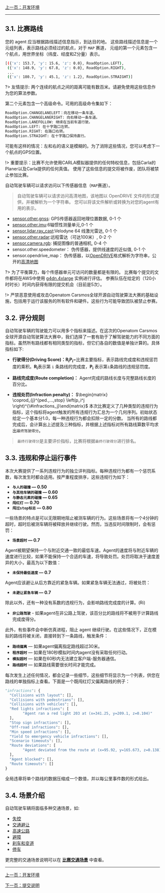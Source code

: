 [上一页：开发环境](install.md)

---

## 3.1. 比赛路线
您的 agent 应当根据路线描述信息指示，到达目的地。 这些路线描述信息是一个元组列表，表示路线必须经过的航点，对于 `MAP` 赛道， 元组的第一个元素包含一个航点，用世界坐标（纬度、经度和Z分量）表示。 
```bash
[({'x': 153.7, 'y': 15.6, 'z': 0.0}, RoadOption.LEFT),
 ({'x': 148.9, 'y': 67.8, 'z': 0.0}, RoadOption.RIGHT),
 ...
 ({'x': 180.7, 'y': 45.1, 'z': 1.2}, RoadOption.STRAIGHT)]
 ```
?> 友情提示: 两个连续的航点之间的距离可能有数百米。请避免使用这些信息作为您的算法参数。

第二个元素包含一个高级命令。可用的高级命令集如下：

```bash
RoadOption.CHANGELANELEFT：向左移动一条车道。
RoadOption.CHANGELANERIGHT: 向右移动一条车道。
RoadOption.LANEFOLLOW: 继续在当前车道行驶。
RoadOption.LEFT: 在十字路口左转。
RoadOption.RIGHT: 在路口右转。
RoadOption.STRAIGHT: 在十字路口保持直行。
```

可能有这样的情况：左和右的语义是模糊的。为了消除这些情况，您可以考虑下一个航点的GPS位置。

!> 重要提示：比赛不允许使用CARLA模拟器提供的任何特权信息，包括Carla的Planer以及Carla提供的任何真值。 使用了这些信息的提交将被作废，团队将被禁止参加比赛。


自动驾驶车辆可以请求访问以下传感器信息（`MAP`赛道）。
> 自动驾驶车辆可以请求访问高清地图，该地图以 OpenDRIVE 文件的形式提供，并被解析为一个字符串。
您可以将该文件解析或转换为对您的agent有用的表示。

- [sensor.other.gnss](https://carla.readthedocs.io/en/latest/ref_sensors/#gnss-sensor): GPS传感器返回地理位置数据, 0-1 个
- [sensor.other.imu](https://carla.readthedocs.io/en/latest/ref_sensors/#imu-sensor):6轴惯性测量单元,0-1 个
- [sensor.lidar.ray_cast](https://carla.readthedocs.io/en/latest/ref_sensors/#lidar-sensor):Velodyne 64 线激光雷达, 0-1 个
- [sensor.other.radar](https://carla.readthedocs.io/en/latest/ref_sensors/#radar-sensor):远程雷达（可达100米）, 0-2 个
- [sensor.camera.rgb](https://carla.readthedocs.io/en/latest/ref_sensors/#rgb-camera): 捕捉图像的普通相机, 0-4 个
- sensor.other.speedometer： 伪传感器，提供线速度的近似值, 0-1 个
- sensor.opendrive_map： 伪传感器，以[OpenDRIVE](https://www.asam.net/standards/detail/opendrive/)格式解析为字符串，公开的[高清地图](https://www.geospatialworld.net/article/hd-maps-autonomous-vehicles/)

?> 为了平衡算力，每个传感器单元可访问的数量都是有限的。 比赛每个提交的文件都将在AWS中使用 [g4dn.4xlarge](https://aws.amazon.com/cn/ec2/instance-types/g4/?nc1=h_ls) 实例进行评估。
参赛队伍在给定的（120小时时长）时间内获得有限的提交机会（目前是5次）。

!> 严禁恶意使用或攻击Openatom Carsmos全球开源自动驾驶算法大赛的基础设施，包括用于运行该服务的所有软件和硬件。这些行为可能导致团队被禁止参赛。

## 3.2. 评分规则
自动驾驶车辆的驾驶能力可以用多个指标来描述。在这次的Openatom Carsmos全球开源自动驾驶算法大赛中，我们选择了一套有助于了解驾驶能力的不同方面的指标。虽然所有路线都有相同类型的指标，但它们各自的数值是单独计算的。具体指标如下:
- **行驶得分(Driving Score)：**$\mathbf{R_iP_i - }$比赛主要指标，表示路线完成度和违规惩罚度的乘积。$\mathbf{R_i}$表示第 `i` 条路线的完成度，$\mathbf{P_i}$ 表示第`i`条路线的违规惩罚度。

- **路线完成度(Route completion)：** Agent完成的路线长度与完整路线长度的百分比。

- **违规处罚(Infraction penalty)：** $\begin{matrix} \coprod_{j}^{ped.,...,stop} \left(p_i^j \right)^{\#infractions_j}\end{matrix}$ 本次比赛定义了几种类型的违规行为指标，这个指标将agent触发的所有违规行为汇总为一个几何序列。初始状态给定一个基本分1.0，每一种违规行为都会扣除一定的分数。
当所有的路线都完成后，会计算出上述提及三种指标，并根据上述指标对所有路线算数平均求出`最终驾驶得分`。

>`最终行驶得分`是主要评价指标，比赛将根据`最终行驶得分`进行排名。

## 3.3. 违规和停止运行事件
本次大赛提供了一系列违规行为的独立评判指标。每种违规行为都有一个惩罚系数，每次发生时都会适用。按严重程度排序，这些违规行为如下：
- **`与人的碰撞` — 0.50**
- **`与其他车辆的碰撞` — 0.60**
- **`与静态元素的碰撞` — 0.65**
- **`闯红灯` — 0.70**
- **`闯过stop标志` — 0.80**

一些场景的特点是可以无限期地阻止被测车辆的行为。这些场景将有一个4分钟的超时，超时后被测车辆将被释放并继续行驶。然而，当违反时间限制时，会有惩罚：
- **`场景超时` — 0.7**
  
Agent被期望保持一个与附近交通一致的最低车速。Agent的速度将与附近车辆的速度进行比较，如果不能保持一个合适的车速，将导致处罚。处罚将取决于速度差异的大小，最高为以下数值：
- **`未保持最低速度` — 0.7**

Agent应该避让从后方靠近的紧急车辆。如果紧急车辆无法通过，将被处罚：
- **`未避让紧急车辆` — 0.7**

除此以外，还有一种没有系数的违规行为，会影响路线完成度的计算。(Ri)
- **`非公路驾驶`** - 如果agent在非公路上驾驶，该百分比的路线将不被用于计算路线完成度得分。

此外，有些事件会中断仿真进程，阻止 agent 继续行驶。在这些情况下，正在模拟的路线将被关闭，直接转到下一条路线，触发条件：
- **`路线偏离`** — 如果agent偏离指定路线超过30米。
- **`程序超时`** — 如果在180秒模拟时间内agent没有采取任何行动。
- **`模拟超时`** — 如果在60秒内无法建立客户端-服务器通信。
- **`路线超时`** — 如果路线需要很长时间才能完成。

每次发生上述任何情况，都会记录一些细节，这些细节将显示为一个列表，供您在路线的单独指标上查看。下面是一个既闯红灯又偏离路线的例子：

```python
"infractions": {
  "Collisions with layout": [],
  "Collisions with pedestrians": [],
  "Collisions with vehicles": [],
  "Red lights infractions": [
        "Agent ran a red light 203 at (x=341.25, y=209.1, z=0.104)"
  ],
  "Stop sign infractions": [],
  "Off-road infractions": [],
  "Min speed infractions": [],
  "Yield to emergency vehicle infractions": [],
  "Scenario timeouts": [],
  "Route deviations": [
        "Agent deviated from the route at (x=95.92, y=165.673, z=0.138)"
  ],
  "Agent blocked": [],
  "Route timeouts": []
}
```
全局违章将单个路线的数据压缩成一个数值，并以每公里事件数的形式给出。

## 3.4. 场景介绍
自动驾驶车辆将面临多种交通场景，如:
- [失控](scenarios?id=_1失控)
- [交通避让](scenarios?id=_2交通避让)
- [高速公路](scenarios?id=_3高速公路)
- [避障](scenarios?id=_4避开障碍物)
- [刹车和变道](scenarios?id=_5刹车和变道)
- [停车](scenarios?id=_5停车)

更完整的交通场景说明可以在 [**比赛交通场景**](scenarios.md) 中查看。

---

[上一页：开发环境](install.md)

[下一页：提交说明](submit.md)